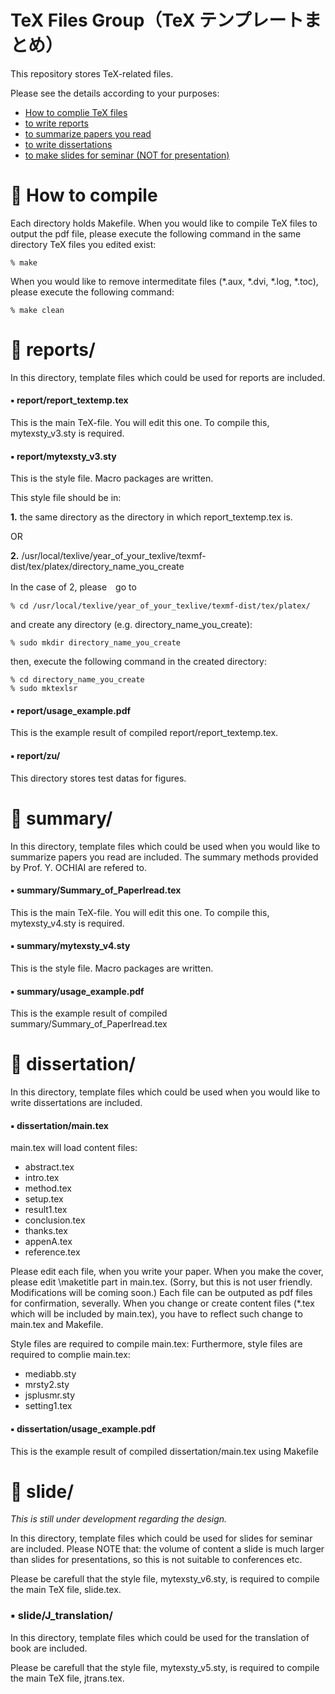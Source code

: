 # TeX Files Group（TeX テンプレートまとめ）
This repository stores TeX-related files.

Please see the details according to your purposes:

- [How to complie TeX files](#baby_chick-how-to-compile)
- [to write reports](#baby_chick-reports)
- [to summarize papers you read](#baby_chick-summary)
- [to write dissertations](#baby_chick-dissertation)
- [to make slides for seminar (NOT for presentation)](#hatching_chick-slide)

:baby_chick: How to compile
===========================
Each directory holds Makefile. 
When you would like to compile TeX files to output the pdf file, 
please execute the following command in the same directory TeX files you edited exist: 

    % make

When you would like to remove intermeditate files 
(\*.aux, \*.dvi, \*.log, \*.toc), 
please execute the following command:

    % make clean

:baby_chick: reports/
=====================
In this directory, 
template files which could be used for reports are included.

#### :black_small_square: report/report_textemp.tex
This is the main TeX-file. 
You will edit this one. 
To compile this, mytexsty_v3.sty is required.

#### :black_small_square: report/mytexsty_v3.sty
This is the style file. 
Macro packages are written. 

This style file should be in:

**1.** the same directory as the directory in which report_textemp.tex is.

OR

**2.** /usr/local/texlive/year_of_your_texlive/texmf-dist/tex/platex/directory_name_you_create

In the case of 2, please　go to

    % cd /usr/local/texlive/year_of_your_texlive/texmf-dist/tex/platex/

and create any directory (e.g. directory_name_you_create):

    % sudo mkdir directory_name_you_create

then, execute the following command in the created directory:

    % cd directory_name_you_create
    % sudo mktexlsr

#### :black_small_square: report/usage_example.pdf
This is the example result of compiled report/report_textemp.tex.

#### :black_small_square: report/zu/
This directory stores test datas for figures.

:baby_chick: summary/
=====================
In this directory, 
template files which could be used when you would like to summarize papers you read are included. 
The summary methods provided by Prof. Y. OCHIAI are refered to.

#### :black_small_square: summary/Summary_of_PaperIread.tex
This is the main TeX-file. 
You will edit this one. 
To compile this, mytexsty_v4.sty is required.

#### :black_small_square: summary/mytexsty_v4.sty
This is the style file. 
Macro packages are written. 

#### :black_small_square: summary/usage_example.pdf
This is the example result of compiled summary/Summary_of_PaperIread.tex

:baby_chick: dissertation/
==========================
In this directory, 
template files which could be used when you would like to write dissertations 
are included. 

#### :black_small_square: dissertation/main.tex
main.tex will load content files: 

- abstract.tex
- intro.tex
- method.tex
- setup.tex
- result1.tex
- conclusion.tex
- thanks.tex
- appenA.tex
- reference.tex

Please edit each file, when you write your paper. 
When you make the cover, 
please edit \maketitle part in main.tex. 
(Sorry, but this is not user friendly. Modifications will be coming soon.) 
Each file can be outputed as pdf files for confirmation, severally. 
When you change or create content files (\*.tex which will be included by main.tex), 
you have to reflect such change to main.tex and Makefile.

Style files are required to compile main.tex: 
Furthermore, style files are required to complie main.tex: 

- mediabb.sty
- mrsty2.sty
- jsplusmr.sty
- setting1.tex
    
#### :black_small_square: dissertation/usage_example.pdf
This is the example result of compiled dissertation/main.tex using Makefile


:hatching_chick: slide/
=======================
*This is still under development regarding the design.*

In this directory, 
template files which could be used for slides for seminar are included.
Please NOTE that: the volume of content a slide is much larger than slides for presentations, so this is not suitable to conferences etc.

Please be carefull that the style file, mytexsty_v6.sty, is required to compile the main TeX file, slide.tex. 

### :black_small_square: slide/J_translation/

In this directory, template files which could be used for the translation of book are included. 

Please be carefull that the style file, mytexsty_v5.sty, is required to compile the main TeX file, jtrans.tex. 
